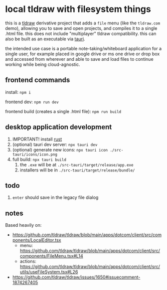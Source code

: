 # local tldraw with filesystem things

this is a [tldraw](https://tldraw.dev) derivative project that adds a `file` menu
(like the `tldraw.com` demo), allowing you to save and open projects, and compiles 
it to a single .html file. this does not include "multiplayer" tldraw compatibility.
this can also be built as an executable via [tauri](https://tauri.app).

the intended use case is a portable note-taking/whiteboard application for a single user, 
for example placed in google drive or ms one drive or drop box and accessed from wherever 
and able to save and load files to continue working while being cloud-agnostic.

## frontend commands

install: `npm i`

frontend dev: `npm run dev`

frontend build (creates a single .html file): `npm run build`

## desktop application development

1. IMPORTANT! install [rust](https://www.rust-lang.org/tools/install)
1. (optional) tauri dev server: `npx tauri dev`
1. (optional) generate new icons: `npx tauri icon ./src-tauri/icons/icon.png`
1. full build: `npx tauri build`
	1. the `.exe` will be at `./src-tauri/target/release/app.exe`
	1. installers will be in `./src-tauri/target/release/bundle/`

## todo

1. `enter` should save in the legacy file dialog

## notes

Based heavily on:

- https://github.com/tldraw/tldraw/blob/main/apps/dotcom/client/src/components/LocalEditor.tsx
  - menu: https://github.com/tldraw/tldraw/blob/main/apps/dotcom/client/src/components/FileMenu.tsx#L14
  - actions: https://github.com/tldraw/tldraw/blob/main/apps/dotcom/client/src/utils/useFileSystem.tsx#L26
- https://github.com/tldraw/tldraw/issues/1650#issuecomment-1874267405